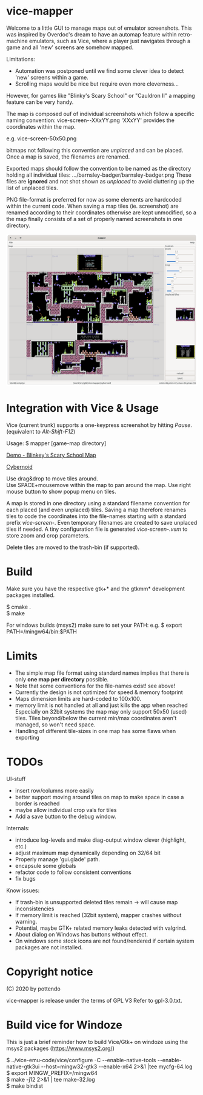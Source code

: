 # vice-mapper
Welcome to a little GUI to manage maps out of emulator
screenshots. This was inspired by Overdoc's dream to have an automap
feature within retro-machine emulators, such as Vice, where a player
just navigates through a game and all 'new' screens are somehow
mapped.

Limitations:
- Automation was postponed until we find some clever idea to detect
'new' screens within a game.
- Scrolling maps would be nice but require even more cleverness...

However, for games like "Blinky's Scary School" or "Cauldron II" a
mapping feature can be very handy.

The map is composed ouf of individual screenshots which follow a
specific naming convention:
  vice-screen--XXxYY.png
'XXxYY' provides the coordinates within the map. 

e.g.
  vice-screen-50x50.png
  
bitmaps not following this convention are *unplaced* and can be
placed. Once a map is saved, the filenames are renamed.

Exported maps should follow the convention to be named as the
directory holding all individual tiles:
  .../barnsley-badger/barnsley-badger.png
These files are **ignored** and not shot shown as *unplaced* to avoid
cluttering up the list of unplaced tiles.
  
PNG file-format is preferred for now as some elements are hardcoded
within the current code.
When saving a map tiles (ie. screenshot) are renamed according to
their coordinates otherwise are kept unmodified, so a the map finally
consists of a set of properly named screenshots in one directory. 

![Cybernoid](https://github.com/pottendo/vice-mapper/blob/master/doc/Demo4-Cybernoid.png)

# Integration with Vice & Usage

Vice (current trunk) supports a one-keypress screenshot by hitting *Pause*.
(equivalent to *Alt-Shift-F12*)

Usage:
$ mapper [game-map directory]

[Demo - Blinkey's Scary School
Map](https://github.com/pottendo/vice-mapper/blob/master/doc/Demo1-BlinkeyMap.png)<br>

[Cybernoid](https://github.com/pottendo/vice-mapper/blob/master/doc/Demo3-Cybernoid.png)<br>

Use drag&drop to move tiles around. <br>
Use SPACE+mousemove within the map to pan around the map. 
Use right mouse button to show popup menu on tiles.

A map is stored in one directory using a standard filename convention
for each placed (and even unplaced) tiles.
Saving a map therefore renames tiles to code the coordinates into the
file-names starting with a standard prefix *vice-screen-*. Even
temporary filenames are created to save unplaced tiles if needed.
A tiny configuration file is generated *vice-screen-.vsm* to store
zoom and crop parameters.

Delete tiles are moved to the trash-bin (if supported).

# Build

Make sure you have the respective gtk+* and the gtkmm* development
packages installed.

$ cmake .<br>
$ make

For windows builds (msys2) make sure to set your PATH: 
e.g. $ export PATH=/mingw64/bin:$PATH

# Limits

- The simple map file format using standard names implies that there
  is only **one map per directory** possible.
- Note that some conventions for the file-names exist! see above!
- Currently the design is not optimized for speed & memory footprint
- Maps dimension limits are hard-coded to 100x100.
- memory limit is not handled at all and just kills the app when reached<br>
  Especially on 32bit systems the map may only support 50x50 (used) tiles.
  Tiles beyond/below the current min/max coordinates aren't managed,
  so won't need space.
- Handling of different tile-sizes in one map has some flaws when
  exporting

# TODOs

UI-stuff<br>
- insert row/columns more easily
- better support moving around tiles on map to make space in case a border is reached 
- maybe allow individual crop vals for tiles
- Add a save button to the debug window.

Internals:<br>
- introduce log-levels and make diag-output window clever (highlight, etc.)
- adjust maximum map dynamically depending on 32/64 bit
- Properly manage 'gui.glade' path.
- encapsule some globals
- refactor code to follow consistent conventions
- fix bugs

Know issues:<br>
- If trash-bin is unsupported deleted tiles remain -> will cause map
  inconsistencies
- If memory limit is reached (32bit system), mapper crashes without
  warning.
- Potential, maybe GTK+ related memory leaks detected with valgrind.
- About dialog on Windows has buttons without effect.
- On windows some stock icons are not found/rendered if certain system
  packages are not installed.

# Copyright notice

(C) 2020 by pottendo

vice-mapper is release under the terms of GPL V3
Refer to gpl-3.0.txt.

# Build vice for Windoze

This is just a brief reminder how to build Vice/Gtk+ on windoze using
the msys2 packages (https://www.msys2.org/)

$ ../vice-emu-code/vice/configure -C --enable-native-tools
--enable-native-gtk3ui --host=mingw32-gtk3 --enable-x64 2>&1 |tee
mycfg-64.log<br>
$ export MINGW_PREFIX=/mingw64<br>
$ make -j12 2>&1 | tee make-32.log<br>
$ make bindist<br>


